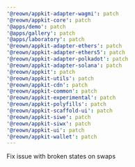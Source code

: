 ```yaml
---
'@reown/appkit-adapter-wagmi': patch
'@reown/appkit-core': patch
'@apps/demo': patch
'@apps/gallery': patch
'@apps/laboratory': patch
'@reown/appkit-adapter-ethers': patch
'@reown/appkit-adapter-ethers5': patch
'@reown/appkit-adapter-polkadot': patch
'@reown/appkit-adapter-solana': patch
'@reown/appkit': patch
'@reown/appkit-utils': patch
'@reown/appkit-cdn': patch
'@reown/appkit-common': patch
'@reown/appkit-experimental': patch
'@reown/appkit-polyfills': patch
'@reown/appkit-scaffold-ui': patch
'@reown/appkit-siwe': patch
'@reown/appkit-siwx': patch
'@reown/appkit-ui': patch
'@reown/appkit-wallet': patch
---
```


Fix issue with broken states on swaps
